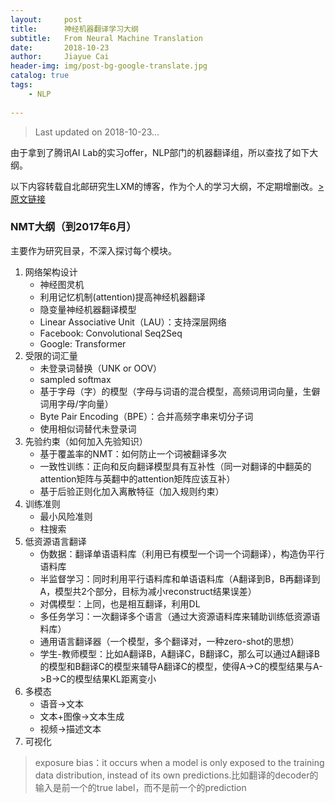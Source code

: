 ```yaml
---
layout:     post
title:      神经机器翻译学习大纲
subtitle:   From Neural Machine Translation
date:       2018-10-23
author:     Jiayue Cai
header-img: img/post-bg-google-translate.jpg
catalog: true
tags:
    - NLP
    
---
```



> Last updated on 2018-10-23... 

由于拿到了腾讯AI Lab的实习offer，NLP部门的机器翻译组，所以查找了如下大纲。

以下内容转载自北邮研究生LXM的博客，作为个人的学习大纲，不定期增删改。[>原文链接](http://skyhigh233.com/blog/2017/07/20/nmt-summarize/)

### NMT大纲（到2017年6月）

主要作为研究目录，不深入探讨每个模块。

1. 网络架构设计
    * 神经图灵机
    * 利用记忆机制(attention)提高神经机器翻译
    * 隐变量神经机器翻译模型
    * Linear Associative Unit（LAU）：支持深层网络
    * Facebook: Convolutional Seq2Seq
    * Google: Transformer
2. 受限的词汇量
    * 未登录词替换（UNK or OOV）
    * sampled softmax
    * 基于字母（字）的模型（字母与词语的混合模型，高频词用词向量，生僻词用字母/字向量）
    * Byte Pair Encoding（BPE）：合并高频字串来切分子词
    * 使用相似词替代未登录词
3. 先验约束（如何加入先验知识）
    * 基于覆盖率的NMT：如何防止一个词被翻译多次
    * 一致性训练：正向和反向翻译模型具有互补性（同一对翻译的中翻英的attention矩阵与英翻中的attention矩阵应该互补）
    * 基于后验正则化加入离散特征（加入规则约束）
4. 训练准则
    * 最小风险准则
    * 柱搜索
5. 低资源语言翻译
    * 伪数据：翻译单语语料库（利用已有模型一个词一个词翻译），构造伪平行语料库
    * 半监督学习：同时利用平行语料库和单语语料库（A翻译到B，B再翻译到A，模型共2个部分，目标为减小reconstruct结果误差）
    * 对偶模型：上同，也是相互翻译，利用DL
    * 多任务学习：一次翻译多个语言（通过大资源语料库来辅助训练低资源语料库）
    * 通用语言翻译器（一个模型，多个翻译对，一种zero-shot的思想）
    * 学生-教师模型：比如A翻译B，A翻译C，B翻译C，那么可以通过A翻译B的模型和B翻译C的模型来辅导A翻译C的模型，使得A->C的模型结果与A->B->C的模型结果KL距离变小
6. 多模态
    * 语音->文本
    * 文本+图像->文本生成
    * 视频->描述文本
7. 可视化

> exposure bias：it occurs when a model is only exposed to the training data distribution, instead of its own predictions.比如翻译的decoder的输入是前一个的true label，而不是前一个的prediction

